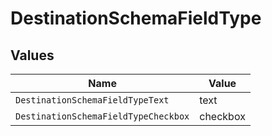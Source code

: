 # DestinationSchemaFieldType


## Values

| Name                                 | Value                                |
| ------------------------------------ | ------------------------------------ |
| `DestinationSchemaFieldTypeText`     | text                                 |
| `DestinationSchemaFieldTypeCheckbox` | checkbox                             |